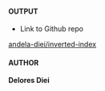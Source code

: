 #### OUTPUT


- Link to Github repo 
  
  
[andela-diei/inverted-index](https://github.com/andela-ddiei/inverted-index.git)


#### AUTHOR


**Delores Diei**
